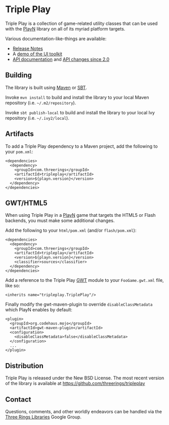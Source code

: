 Triple Play
===========

Triple Play is a collection of game-related utility classes that can be used with the [PlayN]
library on all of its myriad platform targets.

Various documentation-like-things are available:
* [Release Notes]
* A [demo of the UI toolkit]
* [API documentation] and [API changes since 2.0]

Building
--------

The library is built using [Maven] or [SBT].

Invoke `mvn install` to build and install the library to your local Maven repository (i.e.
`~/.m2/repository`).

Invoke `sbt publish-local` to build and install the library to your local Ivy repository (i.e.
`~/.ivy2/local`).

Artifacts
---------

To add a Triple Play dependency to a Maven project, add the following to your `pom.xml`:

    <dependencies>
      <dependency>
        <groupId>com.threerings</groupId>
        <artifactId>tripleplay</artifactId>
        <version>${playn.version}</version>
      </dependency>
    </dependencies>

GWT/HTML5
---------

When using Triple Play in a [PlayN] game that targets the HTML5 or Flash backends, you must make
some additional changes.

Add the following to your `html/pom.xml` (and/or `flash/pom.xml`):

    <dependencies>
      <dependency>
        <groupId>com.threerings</groupId>
        <artifactId>tripleplay</artifactId>
        <version>${playn.version}</version>
        <classifier>sources</classifier>
      </dependency>
    </dependencies>

Add a reference to the Triple Play [GWT] module to your `FooGame.gwt.xml` file, like so:

    <inherits name="tripleplay.TriplePlay"/>

Finally modify the gwt-maven-plugin to override `disableClassMetadata` which PlayN enables by
default:

    <plugin>
      <groupId>org.codehaus.mojo</groupId>
      <artifactId>gwt-maven-plugin</artifactId>
      <configuration>
        <disableClassMetadata>false</disableClassMetadata>
      </configuration>
      ...
    </plugin>

Distribution
------------

Triple Play is released under the New BSD License. The most recent version of the library is
available at https://github.com/threerings/tripleplay

Contact
-------

Questions, comments, and other worldly endeavors can be handled via the
[Three Rings Libraries](http://groups.google.com/group/ooo-libs) Google Group.

[API documentation]: http://threerings.github.com/tripleplay/apidocs/overview-summary.html
[API changes since 2.0]: http://threerings.github.com/tripleplay/apidocs/changes
[GWT]: http://code.google.com/webtoolkit/
[Maven]: http://maven.apache.org/
[PlayN]: http://code.google.com/p/playn
[Release Notes]: https://github.com/threerings/tripleplay/wiki/ReleaseNotes
[SBT]: http://github.com/harrah/xsbt/wiki/Setup
[demo of the UI toolkit]: http://threerings.github.com/tripleplay/widgetdemo.html
